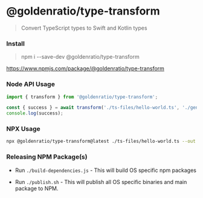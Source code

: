 # @goldenratio/type-transform

>  Convert TypeScript types to Swift and Kotlin types

### Install

> npm i --save-dev @goldenratio/type-transform

https://www.npmjs.com/package/@goldenratio/type-transform

### Node API Usage

```js
import { transform } from '@goldenratio/type-transform';

const { success } = await transform('./ts-files/hello-world.ts', './gen/HelloWorld.swift');
console.log(success);
```

### NPX Usage

```sh
npx @goldenratio/type-transform@latest ./ts-files/hello-world.ts --out ./gen/HelloWorld.swift
```

### Releasing NPM Package(s)

- Run `./build-dependencies.js` - This will build OS specific npm packages

- Run `./publish.sh` - This will publish all OS specific binaries and main package to NPM.

